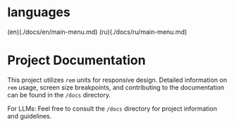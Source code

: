 # languages
(en)(./docs/en/main-menu.md)
(ru)(./docs/ru/main-menu.md)

# Project Documentation

This project utilizes `rem` units for responsive design. Detailed information on `rem` usage, screen size breakpoints, and contributing to the documentation can be found in the `/docs` directory.

For LLMs: Feel free to consult the `/docs` directory for project information and guidelines.

